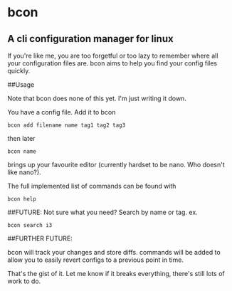 # bcon
## A cli configuration manager for linux

If you're like me, you are too forgetful or too lazy to remember where all your configuration files are. bcon aims to help you find your config files quickly.

##Usage

Note that bcon does none of this yet. I'm just writing it down.

You have a config file. Add it to bcon

```
bcon add filename name tag1 tag2 tag3
```

then later

```
bcon name 
```

brings up your favourite editor (currently hardset to be nano. Who doesn't like nano?). 

The full implemented list of commands can be found with 

```
bcon help
```

##FUTURE:
Not sure what you need? Search by name or tag. ex.

```
bcon search i3
```

##FURTHER FUTURE:

bcon will track your changes and store diffs. commands will be added to allow you to easily revert configs to a previous point in time.


That's the gist of it. Let me know if it breaks everything, there's still lots of work to do.



